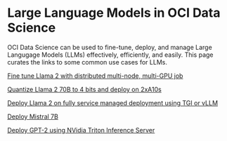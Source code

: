 # Large Language Models in OCI Data Science

OCI Data Science can be used to fine-tune, deploy, and manage Large Langugage Models (LLMs) effectively, efficiently, and easily.
This page curates the links to some common use cases for LLMs.

[Fine tune Llama 2 with distributed multi-node, multi-GPU job](https://github.com/oracle-samples/oci-data-science-ai-samples/tree/main/distributed_training/llama2)

[Quantize Llama 2 70B to 4 bits and deploy on 2xA10s](https://github.com/oracle-samples/oci-data-science-ai-samples/tree/main/LLM/Quantization)

[Deploy Llama 2 on fully service managed deployment using TGI or vLLM](https://github.com/oracle-samples/oci-data-science-ai-samples/tree/master/model-deployment/containers/llama2)

[Deploy Mistral 7B](https://github.com/oracle-samples/oci-data-science-ai-samples/tree/main/model-deployment/containers/llm/mistral)

[Deploy GPT-2 using NVidia Triton Inference Server](https://github.com/oracle-samples/oci-data-science-ai-samples/blob/main/model-deployment/containers/Triton/gpt2_ensemble/Deploy_GPT2_Ensemble.md)

